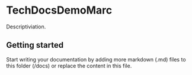 # TechDocsDemoMarc

Descriptiviation.

## Getting started

Start writing your documentation by adding more markdown (.md) files to this
folder (/docs) or replace the content in this file.